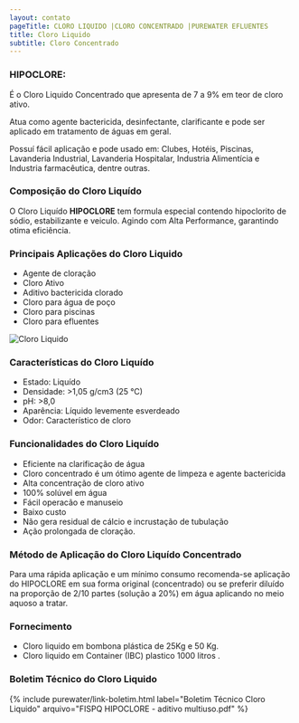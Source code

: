 ```yaml
---
layout: contato
pageTitle: CLORO LIQUIDO |CLORO CONCENTRADO |PUREWATER EFLUENTES
title: Cloro Liquido
subtitle: Cloro Concentrado
---
```


### HIPOCLORE:

É o Cloro Liquido Concentrado que apresenta de 7 a 9% em teor de cloro ativo. 

Atua como agente bactericida, desinfectante,  clarificante e pode ser aplicado em tratamento de águas em geral.

Possuí fácil aplicação e pode usado em: Clubes, Hotéis, Piscinas, Lavanderia Industrial, Lavanderia Hospitalar, Industria Alimentícia e Industria farmacêutica, dentre outras.

### Composição do Cloro Liquído

O Cloro Liquído **HIPOCLORE** tem formula especial contendo hipoclorito de sódio, estabilizante e veiculo.
Agindo com Alta Performance, garantindo otima eficiência.

### Principais Aplicações do Cloro Liquido
- Agente de cloração
- Cloro Ativo
- Aditivo bactericida clorado
- Cloro para água de poço
- Cloro para piscinas
- Cloro para efluentes

<img class="img-responsive pull-right" style="max-width: 60%;" src="../../website/images/cloro liquido concentrado.png" alt="Cloro Liquido">

### Características do Cloro Liquído

- Estado: Liquído
- Densidade: >1,05 g/cm3 (25 °C)
- pH: >8,0
- Aparência: Líquido levemente esverdeado
- Odor: Característico de cloro


### Funcionalidades do Cloro Liquído

- Eficiente na clarificação de água
- Cloro concentrado é um ótimo agente de limpeza e agente bactericida
- Alta concentração de cloro ativo
- 100% solúvel em água
- Fácil operacão e manuseio
- Baixo custo
- Não gera residual de cálcio e incrustação de tubulação
- Ação prolongada de cloração.


### Método de Aplicação do Cloro Liquído Concentrado
Para uma rápida aplicação e um mínimo consumo recomenda-se aplicação do HIPOCLORE em sua forma original (concentrado) ou se preferir diluído na proporção de 2/10 partes (solução a 20%) em água aplicando no meio aquoso a tratar.

### Fornecimento

- Cloro liquido em bombona plástica de 25Kg e 50 Kg.
- Cloro liquido em Container (IBC) plastico 1000 litros .

### Boletim Técnico do Cloro Liquido

{% include purewater/link-boletim.html 
   label="Boletim Técnico Cloro Liquido" 
   arquivo="FISPQ HIPOCLORE - aditivo multiuso.pdf" %}
   
   
